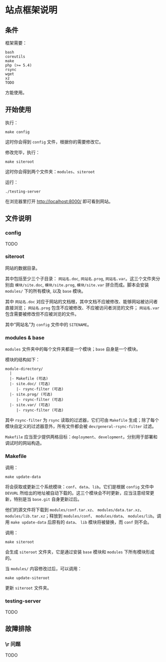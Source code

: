 # 站点框架说明

## 条件

框架需要：

	bash
	coreutils
	make
	php (>= 5.4)
	rsync
	wget
	xz
	TODO

方能使用。

## 开始使用

执行：

	make config

这时你会得到 `config` 文件，根据你的需要修改它。

修改完毕，执行：

	make siteroot

这时你会得到两个文件夹：`modules`、`siteroot`

运行：

	./testing-server

在浏览器里打开 <http://localhost:8000/> 即可看到网站。

## 文件说明

### config

TODO

### siteroot

网站的数据目录。

其中包括至少三个子目录： `网站名.doc`, `网站名.prog`, `网站名.var`。这三个文件夹分别由 `模块/site.doc`, `模块/site.prog`, `模块/site.var` 拼合而成。脚本会安装 `modules/` 下的所有模块, 以及 `base` 模块。

其中 `网站名.doc` 对应于网站的文档根，其中文档不应被修改、能够网站被访问者直接浏览； `网站名.prog` 包含不应被修改、不应被访问者浏览的文件； `网站名.var` 包含需要被修改但不应被浏览的文件。

其中“网站名”为 `config` 文件中的 `SITENAME`。

### modules & base

`modules` 文件夹中的每个文件夹都是一个模块；`base` 自身是一个模块。

模块的结构如下：

	module-directory/
	  |
	  |- Makefile (可选)
	  |- site.doc/ (可选)
	     |- rsync-filter (可选)
	  |- site.prog/ (可选)
	     |- rsync-filter (可选)
	  |- site.var/ (可选)
	     |- rsync-filter (可选)

其中 `rsync-filter` 为 `rsync` 读取的过滤器，它们可由 `Makefile` 生成；除了每个模块自定义的过滤器意外，所有文件都会被 `dev/general-rsync-filter` 过滤。

`Makefile` 应当至少提供两格目标：`deployment`、`development`，分别用于部署和调试时的网站构造。

### Makefile

调用：

	make update-data

将会获取或更新三个系统模块：`conf`、`data`、`lib`。它们是根据 `config` 文件中 `DEVURL` 所给出的地址被自动下载的。这三个模块会不时更新，应当注意经常更新，特别是当 `base.git` 自身更新过后。

他们的源文件将下载到 `modules/conf.tar.xz`、 `modules/data.tar.xz`、 `modules/lib.tar.xz`；释放到 `modules/conf`、  `modules/data`、 `modules/lib`。调用 `make update-data` 后原有的 `data`、 `lib` 模块将被替换，而 `conf` 则不会。

调用：

	make siteroot

会生成 `siteroot` 文件夹，它是通过安装 `base` 模块和 `modules` 下所有模块形成的。

当 `modules/` 内容修改过后，可以调用：

	make update-siteroot

更新 `siteroot` 文件夹。

### testing-server

TODO

## 故障排除

### \r 问题

TODO